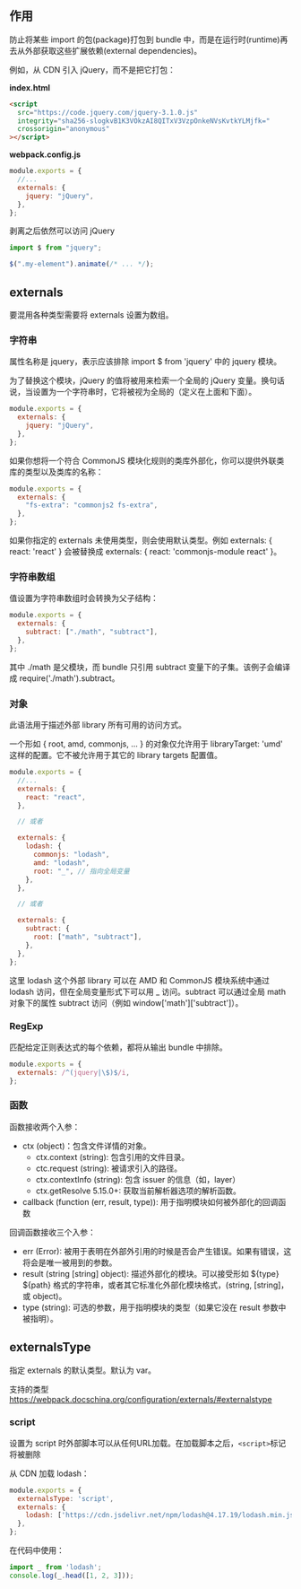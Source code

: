 ## 作用

防止将某些 import 的包(package)打包到 bundle 中，而是在运行时(runtime)再去从外部获取这些扩展依赖(external dependencies)。

例如，从 CDN 引入 jQuery，而不是把它打包：

**index.html**

```html
<script
  src="https://code.jquery.com/jquery-3.1.0.js"
  integrity="sha256-slogkvB1K3VOkzAI8QITxV3VzpOnkeNVsKvtkYLMjfk="
  crossorigin="anonymous"
></script>
```

**webpack.config.js**

```js
module.exports = {
  //...
  externals: {
    jquery: "jQuery",
  },
};
```

剥离之后依然可以访问 jQuery

```js
import $ from "jquery";

$(".my-element").animate(/* ... */);
```

## externals

要混用各种类型需要将 externals 设置为数组。

### 字符串

属性名称是 jquery，表示应该排除 import $ from 'jquery' 中的 jquery 模块。

为了替换这个模块，jQuery 的值将被用来检索一个全局的 jQuery 变量。换句话说，当设置为一个字符串时，它将被视为全局的（定义在上面和下面）。

```js
module.exports = {
  externals: {
    jquery: "jQuery",
  },
};
```

如果你想将一个符合 CommonJS 模块化规则的类库外部化，你可以提供外联类库的类型以及类库的名称：

```js
module.exports = {
  externals: {
    "fs-extra": "commonjs2 fs-extra",
  },
};
```

如果你指定的 externals 未使用类型，则会使用默认类型。例如 externals: { react: 'react' } 会被替换成 externals: { react: 'commonjs-module react' }。

### 字符串数组

值设置为字符串数组时会转换为父子结构：

```js
module.exports = {
  externals: {
    subtract: ["./math", "subtract"],
  },
};
```

其中 ./math 是父模块，而 bundle 只引用 subtract 变量下的子集。该例子会编译成 require('./math').subtract。

### 对象

此语法用于描述外部 library 所有可用的访问方式。

一个形如 { root, amd, commonjs, ... } 的对象仅允许用于 libraryTarget: 'umd' 这样的配置。它不被允许用于其它的 library targets 配置值。

```js
module.exports = {
  //...
  externals: {
    react: "react",
  },

  // 或者

  externals: {
    lodash: {
      commonjs: "lodash",
      amd: "lodash",
      root: "_", // 指向全局变量
    },
  },

  // 或者

  externals: {
    subtract: {
      root: ["math", "subtract"],
    },
  },
};
```

这里 lodash 这个外部 library 可以在 AMD 和 CommonJS 模块系统中通过 lodash 访问，但在全局变量形式下可以用 \_ 访问。subtract 可以通过全局 math 对象下的属性 subtract 访问（例如 window['math']['subtract']）。

### RegExp
匹配给定正则表达式的每个依赖，都将从输出 bundle 中排除。
```js
module.exports = {
  externals: /^(jquery|\$)$/i,
};
```

### 函数

函数接收两个入参：

- ctx (object)：包含文件详情的对象。
  - ctx.context (string): 包含引用的文件目录。
  - ctc.request (string): 被请求引入的路径。
  - ctx.contextInfo (string): 包含 issuer 的信息（如，layer）
  - ctx.getResolve 5.15.0+: 获取当前解析器选项的解析函数。
- callback (function (err, result, type)): 用于指明模块如何被外部化的回调函数

回调函数接收三个入参：

- err (Error): 被用于表明在外部外引用的时候是否会产生错误。如果有错误，这将会是唯一被用到的参数。
- result (string [string] object): 描述外部化的模块。可以接受形如 ${type} ${path} 格式的字符串，或者其它标准化外部化模块格式，(string, [string]，或 object)。
- type (string): 可选的参数，用于指明模块的类型（如果它没在 result 参数中被指明）。

## externalsType

指定 externals 的默认类型。默认为 var。

支持的类型 https://webpack.docschina.org/configuration/externals/#externalstype

### script

设置为 script 时外部脚本可以从任何URL加载。在加载脚本之后，`<script>`标记将被删除

从 CDN 加载 lodash：
```js
module.exports = {
  externalsType: 'script',
  externals: {
    lodash: ['https://cdn.jsdelivr.net/npm/lodash@4.17.19/lodash.min.js', '_'],
  },
};
```

在代码中使用：

```js
import _ from 'lodash';
console.log(_.head([1, 2, 3]));
```